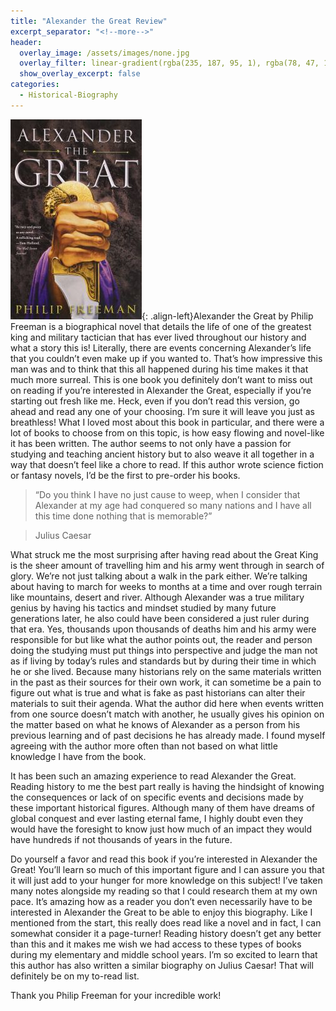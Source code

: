 ```yaml
---
title: "Alexander the Great Review"
excerpt_separator: "<!--more-->"
header:
  overlay_image: /assets/images/none.jpg
  overlay_filter: linear-gradient(rgba(235, 187, 95, 1), rgba(78, 47, 121, 1))
  show_overlay_excerpt: false
categories:
  - Historical-Biography
---
```

![alexander-the-great-cover](/assets/images/alexander-the-great.jpg){: .align-left}Alexander the Great by Philip Freeman is a biographical novel that details the life of one of the greatest king and military tactician that has ever lived throughout our history and what a story this is! Literally, there are events concerning Alexander’s life that you couldn’t even make up if you wanted to. That’s how impressive this man was and to think that this all happened during his time makes it that much more surreal. This is one book you definitely don’t want to miss out on reading if you’re interested in Alexander the Great, especially if you’re starting out fresh like me. Heck, even if you don’t read this version, go ahead and read any one of your choosing. I’m sure it will leave you just as breathless! What I loved most about this book in particular, and there were a lot of books to choose from on this topic, is how easy flowing and novel-like it has been written. The author seems to not only have a passion for studying and teaching ancient history but to also weave it all together in a way that doesn’t feel like a chore to read. If this author wrote science fiction or fantasy novels, I’d be the first to pre-order his books.

>“Do you think I have no just cause to weep, when I consider that Alexander at my age had conquered so many nations and I have all this time done nothing that is memorable?” 

>Julius Caesar

What struck me the most surprising after having read about the Great King is the sheer amount of travelling him and his army went through in search of glory. We’re not just talking about a walk in the park either. We’re talking about having to march for weeks to months at a time and over rough terrain like mountains, desert and river. Although Alexander was a true military genius by having his tactics and mindset studied by many future generations later, he also could have been considered a just ruler during that era. Yes, thousands upon thousands of deaths him and his army were responsible for but like what the author points out, the reader and person doing the studying must put things into perspective and judge the man not as if living by today’s rules and standards but by during their time in which he or she lived. Because many historians rely on the same materials written in the past as their sources for their own work, it can sometime be a pain to figure out what is true and what is fake as past historians can alter their materials to suit their agenda. What the author did here when events written from one source doesn’t match with another, he usually gives his opinion on the matter based on what he knows of Alexander as a person from his previous learning and of past decisions he has already made. I found myself agreeing with the author more often than not based on what little knowledge I have from the book.

It has been such an amazing experience to read Alexander the Great. Reading history to me the best part really is having the hindsight of knowing the consequences or lack of on specific events and decisions made by these important historical figures. Although many of them have dreams of global conquest and ever lasting eternal fame, I highly doubt even they would have the foresight to know just how much of an impact they would have hundreds if not thousands of years in the future.

Do yourself a favor and read this book if you’re interested in Alexander the Great! You’ll learn so much of this important figure and I can assure you that it will just add to your hunger for more knowledge on this subject! I’ve taken many notes alongside my reading so that I could  research them at my own pace. It’s amazing how as a reader you don’t even necessarily have to be interested in Alexander the Great to be able to enjoy this biography. Like I mentioned from the start, this really does read like a novel and in fact, I can somewhat consider it a page-turner! Reading history doesn’t get any better than this and it makes me wish we had access to these types of books during my elementary and middle school years. I’m so excited to learn that this author has also written a similar biography on Julius Caesar! That will definitely be on my to-read list.

Thank you Philip Freeman for your incredible work!